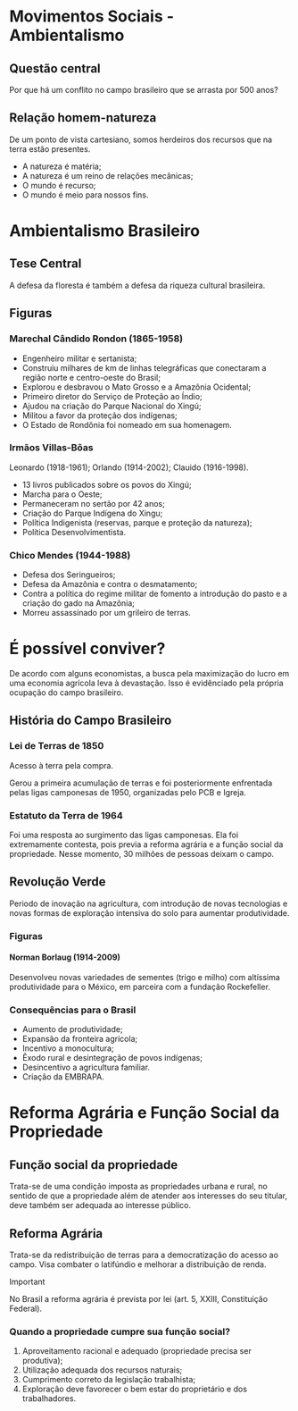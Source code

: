 # Movimentos Sociais - Ambientalismo

## Questão central

Por que há um conflito no campo brasileiro que se arrasta por 500 anos?

## Relação homem-natureza

De um ponto de vista cartesiano, somos herdeiros dos recursos que na terra estão presentes.

* A natureza é matéria;
* A natureza é um reino de relações mecânicas;
* O mundo é recurso;
* O mundo é meio para nossos fins.

# Ambientalismo Brasileiro

## Tese Central

A defesa da floresta é também a defesa da riqueza cultural brasileira.

## Figuras

### Marechal Cândido Rondon (1865-1958)

* Engenheiro militar e sertanista;
* Construiu milhares de km de linhas telegráficas que conectaram a região norte
  e centro-oeste do Brasil;
* Explorou e desbravou o Mato Grosso e a Amazônia Ocidental;
* Primeiro diretor do Serviço de Proteção ao Índio;
* Ajudou na criação do Parque Nacional do Xingú;
* Militou a favor da proteção dos indígenas;
* O Estado de Rondônia foi nomeado em sua homenagem.

### Irmãos Villas-Bôas

Leonardo (1918-1961); Orlando (1914-2002); Clauido (1916-1998).

* 13 livros publicados sobre os povos do Xingú;
* Marcha para o Oeste;
* Permaneceram no sertão por 42 anos;
* Criação do Parque Indígena do Xingu;
* Política Indigenista (reservas, parque e proteção da natureza);
* Política Desenvolvimentista.

### Chico Mendes (1944-1988)

* Defesa dos Seringueiros;
* Defesa da Amazônia e contra o desmatamento;
* Contra a política do regime militar de fomento a introdução do pasto e a
  criação do gado na Amazônia;
* Morreu assassinado por um grileiro de terras.

# É possível conviver?

De acordo com alguns economistas, a busca pela maximização do lucro em uma
economia agrícola leva à devastação. Isso é evidênciado pela própria ocupação
do campo brasileiro.

## História do Campo Brasileiro

### Lei de Terras de 1850

Acesso à terra pela compra.

Gerou a primeira acumulação de terras e foi posteriormente enfrentada pelas
ligas camponesas de 1950, organizadas pelo PCB e Igreja.

### Estatuto da Terra de 1964

Foi uma resposta ao surgimento das ligas camponesas. Ela foi extremamente
contesta, pois previa a reforma agrária e a função social da propriedade. Nesse
momento, 30 milhões de pessoas deixam o campo.

## Revolução Verde

Periodo de inovação na agricultura, com introdução de novas tecnologias e novas
formas de exploração intensiva do solo para aumentar produtividade.

### Figuras

#### Norman Borlaug (1914-2009)

Desenvolveu novas variedades de sementes (trigo e milho) com altíssima
produtividade para o México, em parceira com a fundação Rockefeller.

### Consequências para o Brasil

* Aumento de produtividade;
* Expansão da fronteira agrícola;
* Incentivo a monocultura;
* Êxodo rural e desintegração de povos indígenas;
* Desincentivo a agricultura familiar.
* Criação da EMBRAPA.

# Reforma Agrária e Função Social da Propriedade

## Função social da propriedade

Trata-se de uma condição imposta as propriedades urbana e rural, no sentido de
que a propriedade além de atender aos interesses do seu titular, deve também
ser adequada ao interesse público.

## Reforma Agrária

Trata-se da redistribuição de terras para a democratização do acesso ao campo.
Visa combater o latifúndio e melhorar a distribuição de renda.

> [!IMPORTANT]
> No Brasil a reforma agrária é prevista por lei (art. 5, XXIII, Constituição Federal).

### Quando a propriedade cumpre sua função social?

1. Aproveitamento racional e adequado (propriedade precisa ser produtiva);
2. Utilização adequada dos recursos naturais;
3. Cumprimento correto da legislação trabalhista;
4. Exploração deve favorecer o bem estar do proprietário e dos trabalhadores.

